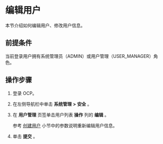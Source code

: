编辑用户
=========================

本节介绍如何编辑用户、修改用户信息。

**前提条件**
-----------------------------

当前登录用户拥有系统管理员（ADMIN）或用户管理（USER_MANAGER）角色。

操作步骤
-------------------------

1. 登录 OCP。



2. 在左侧导航栏中单击 **系统管理** **\>** **安全** 。



3. 在 **用户管理** 页签单击用户列表 **操作** 列的 **编辑** 。

   参考 [创建用户](../1000.using-system-management/500.create-user.md) 小节中的参数说明重新编辑用户信息。


4. 单击 **提交** 。
